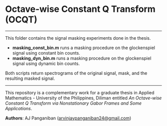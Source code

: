 # Octave-wise Constant Q Transform (OCQT)

---

This folder contains the signal masking experiments done in the thesis.

- **masking_const_bin.m** runs a masking procedure on the glockenspiel signal using constant bin counts.
- **masking_dyn_bin.m** runs a masking procedure on the glockenspiel signal using dynamic bin counts.

Both scripts return spectrograms of the original signal, mask, and the resulting masked signal.

---
This repository is a complementary work for a graduate thesis in Applied Mathematics - University of the Philippines, Diliman entitled *An Octave-wise Constant Q Transform via Nonstationary Gabor Frames and Some Applications*.

**Authors**: AJ Panganiban (arvinjaypanganiban24@gmail.com)
